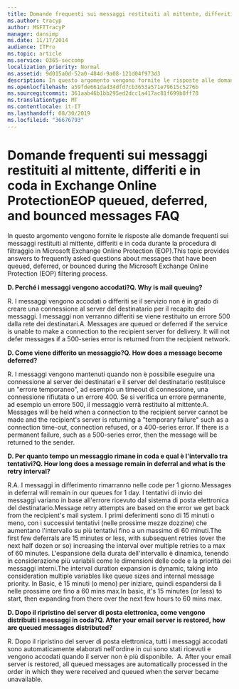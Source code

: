 ```yaml
---
title: Domande frequenti sui messaggi restituiti al mittente, differiti e in coda in EOP
ms.author: tracyp
author: MSFTTracyP
manager: dansimp
ms.date: 11/17/2014
audience: ITPro
ms.topic: article
ms.service: O365-seccomp
localization_priority: Normal
ms.assetid: 9d015a0d-52a0-484d-9a08-121d04f973d3
description: In questo argomento vengono fornite le risposte alle domande frequenti sui messaggi restituiti al mittente, differiti e in coda durante la procedura di filtraggio in Microsoft Exchange Online Protection (EOP).
ms.openlocfilehash: a59fde661dad34dfd7cb3653a571e79615c5276b
ms.sourcegitcommit: 361aab46b1bb295ed2dcc1a417ac81f699b8ff78
ms.translationtype: MT
ms.contentlocale: it-IT
ms.lasthandoff: 08/30/2019
ms.locfileid: "36676793"
---
```

# <a name="eop-queued-deferred-and-bounced-messages-faq"></a><span data-ttu-id="663c6-103">Domande frequenti sui messaggi restituiti al mittente, differiti e in coda in Exchange Online Protection</span><span class="sxs-lookup"><span data-stu-id="663c6-103">EOP queued, deferred, and bounced messages FAQ</span></span>

<span data-ttu-id="663c6-104">In questo argomento vengono fornite le risposte alle domande frequenti sui messaggi restituiti al mittente, differiti e in coda durante la procedura di filtraggio in Microsoft Exchange Online Protection (EOP).</span><span class="sxs-lookup"><span data-stu-id="663c6-104">This topic provides answers to frequently asked questions about messages that have been queued, deferred, or bounced during the Microsoft Exchange Online Protection (EOP) filtering process.</span></span>
  
 <span data-ttu-id="663c6-105">**D. Perché i messaggi vengono accodati?**</span><span class="sxs-lookup"><span data-stu-id="663c6-105">**Q. Why is mail queuing?**</span></span>
  
<span data-ttu-id="663c6-p101">R. I messaggi vengono accodati o differiti se il servizio non è in grado di creare una connessione al server del destinatario per il recapito dei messaggi. I messaggi non verranno differiti se viene restituito un errore 500 dalla rete dei destinatari.</span><span class="sxs-lookup"><span data-stu-id="663c6-p101">A. Messages are queued or deferred if the service is unable to make a connection to the recipient server for delivery. It will not defer messages if a 500-series error is returned from the recipient network.</span></span>
  
 <span data-ttu-id="663c6-109">**D. Come viene differito un messaggio?**</span><span class="sxs-lookup"><span data-stu-id="663c6-109">**Q. How does a message become deferred?**</span></span>
  
<span data-ttu-id="663c6-p102">R. I messaggi vengono mantenuti quando non è possibile eseguire una connessione al server dei destinatari e il server del destinatario restituisce un "errore temporaneo", ad esempio un timeout di connessione, una connessione rifiutata o un errore 400. Se si verifica un errore permanente, ad esempio un errore 500, il messaggio verrà restituito al mittente.</span><span class="sxs-lookup"><span data-stu-id="663c6-p102">A. Messages will be held when a connection to the recipient server cannot be made and the recipient's server is returning a "temporary failure" such as a connection time-out, connection refused, or a 400-series error. If there is a permanent failure, such as a 500-series error, then the message will be returned to the sender.</span></span>
  
 <span data-ttu-id="663c6-113">**D. Per quanto tempo un messaggio rimane in coda e qual è l'intervallo tra tentativi?**</span><span class="sxs-lookup"><span data-stu-id="663c6-113">**Q. How long does a message remain in deferral and what is the retry interval?**</span></span>
  
<span data-ttu-id="663c6-114">R.</span><span class="sxs-lookup"><span data-stu-id="663c6-114">A.</span></span> <span data-ttu-id="663c6-115">I messaggi in differimento rimarranno nelle code per 1 giorno.</span><span class="sxs-lookup"><span data-stu-id="663c6-115">Messages in deferral will remain in our queues for 1 day.</span></span> <span data-ttu-id="663c6-116">I tentativi di invio dei messaggi variano in base all'errore ricevuto dal sistema di posta elettronica del destinatario.</span><span class="sxs-lookup"><span data-stu-id="663c6-116">Message retry attempts are based on the error we get back from the recipient's mail system.</span></span> <span data-ttu-id="663c6-117">I primi deferimenti sono di 15 minuti o meno, con i successivi tentativi (nelle prossime mezze dozzine) che aumentano l'intervallo su più tentativi fino a un massimo di 60 minuti.</span><span class="sxs-lookup"><span data-stu-id="663c6-117">The first few deferrals are 15 minutes or less, with subsequent retries (over the next half dozen or so) increasing the interval over multiple retries to a max of 60 minutes.</span></span> <span data-ttu-id="663c6-118">L'espansione della durata dell'intervallo è dinamica, tenendo in considerazione più variabili come le dimensioni delle code e la priorità dei messaggi interni.</span><span class="sxs-lookup"><span data-stu-id="663c6-118">The interval duration expansion is dynamic, taking into consideration multiple variables like queue sizes and internal message priority.</span></span> <span data-ttu-id="663c6-119">In Basic, è 15 minuti (o meno) per iniziare, quindi espandersi da lì nelle prossime ore fino a 60 mins max.</span><span class="sxs-lookup"><span data-stu-id="663c6-119">In basic, it's 15 minutes (or less) to start, then expanding from there over the next few hours to 60 mins max.</span></span>
  
 <span data-ttu-id="663c6-120">**D. Dopo il ripristino del server di posta elettronica, come vengono distribuiti i messaggi in coda?**</span><span class="sxs-lookup"><span data-stu-id="663c6-120">**Q. After your email server is restored, how are queued messages distributed?**</span></span>
  
<span data-ttu-id="663c6-p104">R. Dopo il ripristino del server di posta elettronica, tutti i messaggi accodati sono automaticamente elaborati nell'ordine in cui sono stati ricevuti e vengono accodati quando il server non è più disponibile.  </span><span class="sxs-lookup"><span data-stu-id="663c6-p104">A. After your email server is restored, all queued messages are automatically processed in the order in which they were received and queued when the server became unavailable.</span></span>
